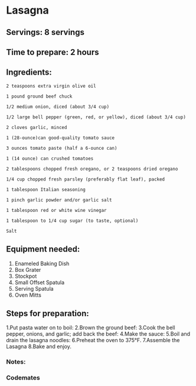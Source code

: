 # Lasagna

## Servings: 8 servings

## Time to prepare: 2 hours

## Ingredients:


    2 teaspoons extra virgin olive oil

    1 pound ground beef chuck

    1/2 medium onion, diced (about 3/4 cup)

    1/2 large bell pepper (green, red, or yellow), diced (about 3/4 cup)

    2 cloves garlic, minced

    1 (28-ounce)can good-quality tomato sauce

    3 ounces tomato paste (half a 6-ounce can)

    1 (14 ounce) can crushed tomatoes

    2 tablespoons chopped fresh oregano, or 2 teaspoons dried oregano

    1/4 cup chopped fresh parsley (preferably flat leaf), packed

    1 tablespoon Italian seasoning

    1 pinch garlic powder and/or garlic salt

    1 tablespoon red or white wine vinegar

    1 tablespoon to 1/4 cup sugar (to taste, optional)

    Salt


## Equipment needed:
1) Enameled Baking Dish
2) Box Grater
3) Stockpot
4) Small Offset Spatula
5) Serving Spatula
6) Oven Mitts

## Steps for preparation:
1.Put pasta water on to boil:
2.Brown the ground beef:
3.Cook the bell pepper, onions, and garlic; add back the beef:
4.Make the sauce:
5.Boil and drain the lasagna noodles:
6.Preheat the oven to 375°F.
7.Assemble the Lasagna
8.Bake and enjoy.


### Notes:



### Codemates #
